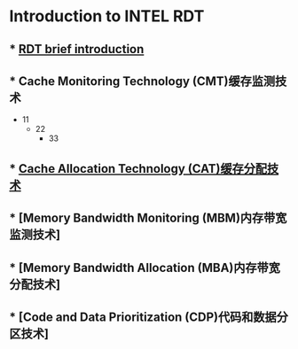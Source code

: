 # Introduction to INTEL RDT
## * [RDT brief introduction](https://github.com/pengfwan0317/Intel-RDT/blob/master/Resource%20Director%20Technology)
## * Cache Monitoring Technology (CMT)缓存监测技术 <br>
* 11
	* 22
		* 33
## * [Cache Allocation Technology (CAT)缓存分配技术](https://github.com/pengfwan0317/Intel-RDT/blob/master/CAT/Cache%20Allocation%20Technology)
## * [Memory Bandwidth Monitoring (MBM)内存带宽监测技术]
## * [Memory Bandwidth Allocation (MBA)内存带宽分配技术]
## * [Code and Data Prioritization (CDP)代码和数据分区技术]
